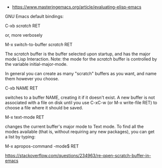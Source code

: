 - https://www.masteringemacs.org/article/evaluating-elisp-emacs

GNU Emacs default bindings:

C-xb *scratch* RET

or, more verbosely

M-x switch-to-buffer *scratch* RET

The *scratch* buffer is the buffer selected upon startup, and has the major mode Lisp Interaction. Note: the mode for the *scratch* buffer is controlled by the variable initial-major-mode.

In general you can create as many "scratch" buffers as you want, and name them however you choose.

C-xb NAME RET

switches to a buffer NAME, creating it if it doesn't exist. A new buffer is not associated with a file on disk until you use C-xC-w (or M-x write-file RET) to choose a file where it should be saved.

M-x text-mode RET

changes the current buffer's major mode to Text mode. To find all the modes available (that is, without requiring any new packages), you can get a list by typing:

M-x apropos-command -mode$ RET

https://stackoverflow.com/questions/234963/re-open-scratch-buffer-in-emacs